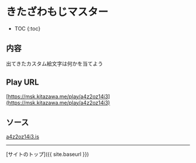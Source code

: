 # きたざわもじマスター

* TOC
{:toc}

## 内容
出てきたカスタム絵文字は何かを当てよう

## Play URL

[https://msk.kitazawa.me/play/a4z2oz14i3](https://msk.kitazawa.me/play/a4z2oz14i3)

## ソース

[a4z2oz14i3.is](https://github.com/elysion-pre/MisskeyPlay/blob/main/src/kitazawa/a4z2oz14i3.is)

----

[サイトのトップ]({{ site.baseurl }})
